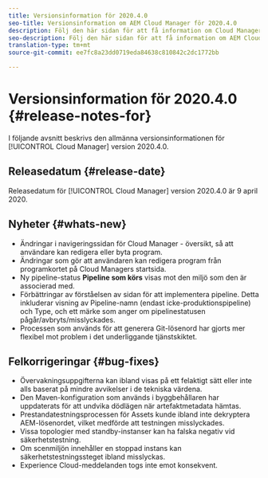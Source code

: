 ```yaml
---
title: Versionsinformation för 2020.4.0
seo-title: Versionsinformation om AEM Cloud Manager för 2020.4.0
description: Följ den här sidan för att få information om Cloud Manager version 2020.4.0
seo-description: Följ den här sidan för att få information om AEM Cloud Manager version 2020.4.0
translation-type: tm+mt
source-git-commit: ee7fc8a23dd0719eda84638c810842c2dc1772bb

---
```


# Versionsinformation för 2020.4.0 {#release-notes-for}

I följande avsnitt beskrivs den allmänna versionsinformationen för [!UICONTROL Cloud Manager] version 2020.4.0.

## Releasedatum {#release-date}

Releasedatum för [!UICONTROL Cloud Manager] version 2020.4.0 är 9 april 2020.

## Nyheter {#whats-new}

* Ändringar i navigeringssidan för Cloud Manager - översikt, så att användare kan redigera eller byta program.
* Ändringar som gör att användaren kan redigera program från programkortet på Cloud Managers startsida.
* Ny pipeline-status **Pipeline som körs** visas mot den miljö som den är associerad med.
* Förbättringar av förståelsen av sidan för att implementera pipeline. Detta inkluderar visning av Pipeline-namn (endast icke-produktionspipeline) och Type, och ett märke som anger om pipelinestatusen pågår/avbryts/misslyckades.
* Processen som används för att generera Git-lösenord har gjorts mer flexibel mot problem i det underliggande tjänstskiktet.

## Felkorrigeringar {#bug-fixes}

* Övervakningsuppgifterna kan ibland visas på ett felaktigt sätt eller inte alls baserat på mindre avvikelser i de tekniska värdena.
* Den Maven-konfiguration som används i byggbehållaren har uppdaterats för att undvika dödlägen när artefaktmetadata hämtas.
* Prestandatestningsprocessen för Assets kunde ibland inte dekryptera AEM-lösenordet, vilket medförde att testningen misslyckades.
* Vissa topologier med standby-instanser kan ha falska negativ vid säkerhetstestning.
* Om scenmiljön innehåller en stoppad instans kan säkerhetstestningssteget ibland misslyckas.
* Experience Cloud-meddelanden togs inte emot konsekvent.

